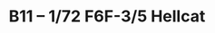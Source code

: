 ---
layout: product
title: "B11 – 1/72 F6F-3/5 Hellcat"
price: "1500" 
desc: "Maketa"
img_path: "/assets/img/HASE 00241.webp"
brand: "Hasegawa"
available: false
special_offer: false
new: false
soon: false
cat: "010000"
subcat: "015700"
subsubcat: "0N/A"
sifra: "HASE 00241"
popular: false
spec: false
---